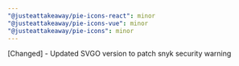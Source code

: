 ```yaml
---
"@justeattakeaway/pie-icons-react": minor
"@justeattakeaway/pie-icons-vue": minor
"@justeattakeaway/pie-icons": minor
---
```


[Changed] - Updated SVGO version to patch snyk security warning
